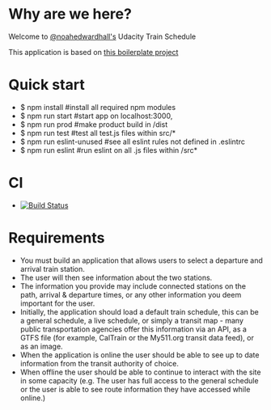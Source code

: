 # Why are we here?
Welcome to [@noahedwardhall's](https://twitter.com/noahedwardhall) Udacity Train Schedule

This application is based on [this boilerplate project](https://github.com/noahehall/react-f-your-starterkit.git)

# Quick start
  - $ npm install #install all required npm modules
  - $ npm run start #start app on localhost:3000,
  - $ npm run prod #make product build in /dist
  - $ npm run test #test all test.js files within src/*
  - $ npm run eslint-unused #see all eslint rules not defined in .eslintrc
  - $ npm run eslint #run eslint on all .js files within /src*

# CI
  - [![Build Status](https://travis-ci.org/noahehall/udacity-trainschedule.svg?branch=master)](https://travis-ci.org/noahehall/udacity-trainschedule)

# Requirements
  - You must build an application that allows users to select a departure and arrival train station.
  - The user will then see information about the two stations.
  - The information you provide may include connected stations on the path, arrival & departure times, or any other information you deem important for the user.
  - Initially, the application should load a default train schedule, this can be a general schedule, a live schedule, or simply a transit map - many public transportation agencies offer this information via an API, as a GTFS file (for example, CalTrain or the My511.org transit data feed), or as an image.
  - When the application is online the user should be able to see up to date information from the transit authority of choice.
  - When offline the user should be able to continue to interact with the site in some capacity (e.g. The user has full access to the general schedule or the user is able to see route information they have accessed while online.)
